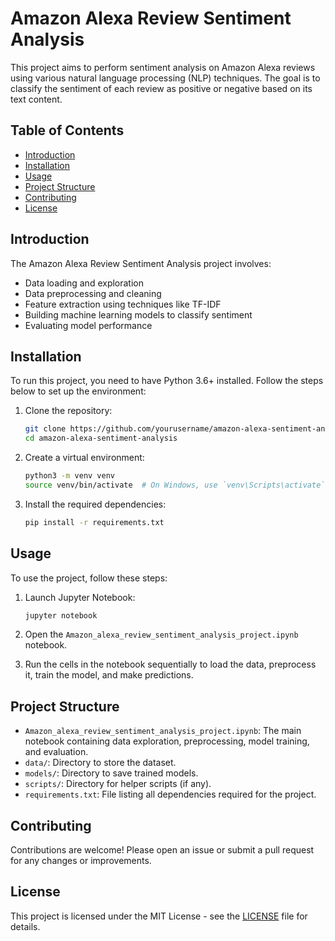 # Amazon Alexa Review Sentiment Analysis

This project aims to perform sentiment analysis on Amazon Alexa reviews using various natural language processing (NLP) techniques. The goal is to classify the sentiment of each review as positive or negative based on its text content.

## Table of Contents
- [Introduction](#introduction)
- [Installation](#installation)
- [Usage](#usage)
- [Project Structure](#project-structure)
- [Contributing](#contributing)
- [License](#license)

## Introduction

The Amazon Alexa Review Sentiment Analysis project involves:
- Data loading and exploration
- Data preprocessing and cleaning
- Feature extraction using techniques like TF-IDF
- Building machine learning models to classify sentiment
- Evaluating model performance

## Installation

To run this project, you need to have Python 3.6+ installed. Follow the steps below to set up the environment:

1. Clone the repository:
    ```sh
    git clone https://github.com/yourusername/amazon-alexa-sentiment-analysis.git
    cd amazon-alexa-sentiment-analysis
    ```

2. Create a virtual environment:
    ```sh
    python3 -m venv venv
    source venv/bin/activate  # On Windows, use `venv\Scripts\activate`
    ```

3. Install the required dependencies:
    ```sh
    pip install -r requirements.txt
    ```

## Usage

To use the project, follow these steps:

1. Launch Jupyter Notebook:
    ```sh
    jupyter notebook
    ```

2. Open the `Amazon_alexa_review_sentiment_analysis_project.ipynb` notebook.

3. Run the cells in the notebook sequentially to load the data, preprocess it, train the model, and make predictions.

## Project Structure

- `Amazon_alexa_review_sentiment_analysis_project.ipynb`: The main notebook containing data exploration, preprocessing, model training, and evaluation.
- `data/`: Directory to store the dataset.
- `models/`: Directory to save trained models.
- `scripts/`: Directory for helper scripts (if any).
- `requirements.txt`: File listing all dependencies required for the project.

## Contributing

Contributions are welcome! Please open an issue or submit a pull request for any changes or improvements.

## License

This project is licensed under the MIT License - see the [LICENSE](LICENSE) file for details.
